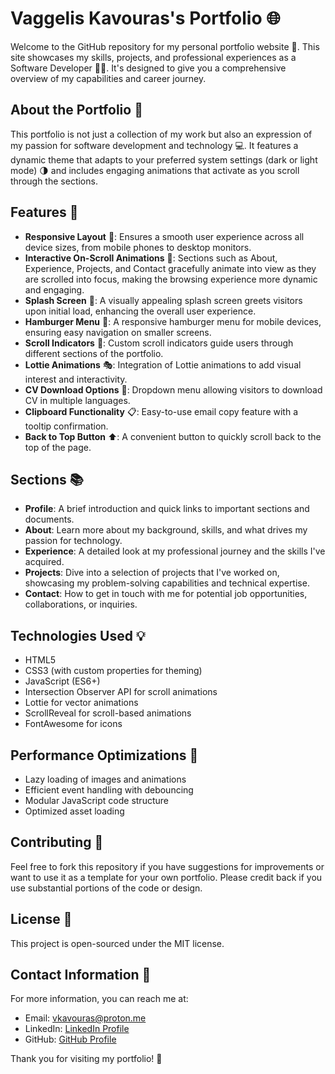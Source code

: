 # Vaggelis Kavouras's Portfolio 🌐

Welcome to the GitHub repository for my personal portfolio website 📁. This site showcases my skills, projects, and professional experiences as a Software Developer 👨‍💻. It's designed to give you a comprehensive overview of my capabilities and career journey.

## About the Portfolio 📘

This portfolio is not just a collection of my work but also an expression of my passion for software development and technology 💻. It features a dynamic theme that adapts to your preferred system settings (dark or light mode) 🌗 and includes engaging animations that activate as you scroll through the sections.

## Features 🌟

- **Responsive Layout** 📱: Ensures a smooth user experience across all device sizes, from mobile phones to desktop monitors.
- **Interactive On-Scroll Animations** 📜: Sections such as About, Experience, Projects, and Contact gracefully animate into view as they are scrolled into focus, making the browsing experience more dynamic and engaging.
- **Splash Screen** 💫: A visually appealing splash screen greets visitors upon initial load, enhancing the overall user experience.
- **Hamburger Menu** 🍔: A responsive hamburger menu for mobile devices, ensuring easy navigation on smaller screens.
- **Scroll Indicators** 🔽: Custom scroll indicators guide users through different sections of the portfolio.
- **Lottie Animations** 🎭: Integration of Lottie animations to add visual interest and interactivity.
- **CV Download Options** 📄: Dropdown menu allowing visitors to download CV in multiple languages.
- **Clipboard Functionality** 📋: Easy-to-use email copy feature with a tooltip confirmation.
- **Back to Top Button** ⬆️: A convenient button to quickly scroll back to the top of the page.

## Sections 📚

- **Profile**: A brief introduction and quick links to important sections and documents.
- **About**: Learn more about my background, skills, and what drives my passion for technology.
- **Experience**: A detailed look at my professional journey and the skills I've acquired.
- **Projects**: Dive into a selection of projects that I've worked on, showcasing my problem-solving capabilities and technical expertise.
- **Contact**: How to get in touch with me for potential job opportunities, collaborations, or inquiries.

## Technologies Used 💡

- HTML5
- CSS3 (with custom properties for theming)
- JavaScript (ES6+)
- Intersection Observer API for scroll animations
- Lottie for vector animations
- ScrollReveal for scroll-based animations
- FontAwesome for icons

## Performance Optimizations 🚀

- Lazy loading of images and animations
- Efficient event handling with debouncing
- Modular JavaScript code structure
- Optimized asset loading

## Contributing 🤝

Feel free to fork this repository if you have suggestions for improvements or want to use it as a template for your own portfolio. Please credit back if you use substantial portions of the code or design.

## License 📄

This project is open-sourced under the MIT license.

## Contact Information 📧

For more information, you can reach me at:
- Email: [vkavouras@proton.me](mailto:vkavouras@proton.me)
- LinkedIn: [LinkedIn Profile](https://www.linkedin.com/in/vkavouras/)
- GitHub: [GitHub Profile](https://github.com/dacrab)

Thank you for visiting my portfolio! 🙏